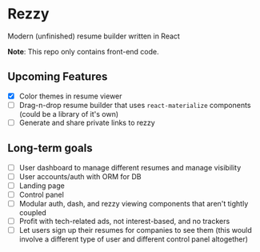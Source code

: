 Rezzy
=====

Modern (unfinished) resume builder written in React

**Note**: This repo only contains front-end code.

Upcoming Features
-----------------

- [x] Color themes in resume viewer
- [ ] Drag-n-drop resume builder that uses `react-materialize` components (could be a library of it's own)
- [ ] Generate and share private links to rezzy

Long-term goals
---------------

- [ ] User dashboard to manage different resumes and manage visibility
- [ ] User accounts/auth with ORM for DB
- [ ] Landing page
- [ ] Control panel
- [ ] Modular auth, dash, and rezzy viewing components that aren't tightly coupled
- [ ] Profit with tech-related ads, not interest-based, and no trackers
- [ ] Let users sign up their resumes for companies to see them (this would involve a different type of user and different control panel altogether)
